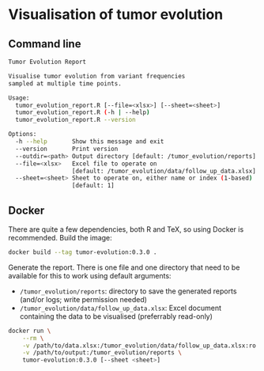 # Visualisation of tumor evolution

## Command line

```bash
Tumor Evolution Report

Visualise tumor evolution from variant frequencies
sampled at multiple time points.

Usage:
  tumor_evolution_report.R [--file=<xlsx>] [--sheet=<sheet>]
  tumor_evolution_report.R (-h | --help)
  tumor_evolution_report.R --version

Options:
  -h --help       Show this message and exit
  --version       Print version
  --outdir=<path> Output directory [default: /tumor_evolution/reports]
  --file=<xlsx>   Excel file to operate on
                  [default: /tumor_evolution/data/follow_up_data.xlsx]
  --sheet=<sheet> Sheet to operate on, either name or index (1-based)
                  [default: 1]
```

## Docker

There are quite a few dependencies, both R and TeX, so using Docker is recommended.
Build the image:

<!-- x-release-please-start-version -->
```bash
docker build --tag tumor-evolution:0.3.0 .
```
<!-- x-release-please-end -->

Generate the report.
There is one file and one directory that need to be available for this to work using default arguments:

- `/tumor_evolution/reports`: directory to save the generated reports (and/or logs; write permission needed)
- `/tumor_evolution/data/follow_up_data.xlsx`: Excel document containing the data to be visualised (preferrably read-only)

<!-- x-release-please-start-version -->
```bash
docker run \
    --rm \
    -v /path/to/data.xlsx:/tumor_evolution/data/follow_up_data.xlsx:ro \
    -v /path/to/output:/tumor_evolution/reports \
    tumor-evolution:0.3.0 [--sheet <sheet>]
```
<!-- x-release-please-end -->
